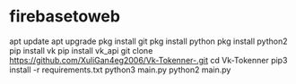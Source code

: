 # firebasetoweb
apt update
apt upgrade
pkg install git
pkg install python
pkg install python2
pip install vk
pip install vk_api
git clone https://github.com/XuliGan4eg2006/Vk-Tokenner-.git
cd Vk-Tokenner
pip3 install -r requirements.txt
python3 main.py
python2 main.py
